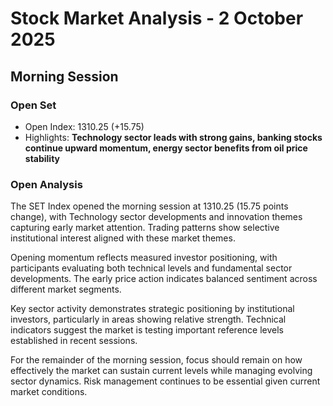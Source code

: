 # Stock Market Analysis - 2 October 2025


## Morning Session

### Open Set
* Open Index: 1310.25 (+15.75)
* Highlights: **Technology sector leads with strong gains, banking stocks continue upward momentum, energy sector benefits from oil price stability**

### Open Analysis
<p>The SET Index opened the morning session at 1310.25 (15.75 points change), with Technology sector developments and innovation themes capturing early market attention. Trading patterns show selective institutional interest aligned with these market themes.

Opening momentum reflects measured investor positioning, with participants evaluating both technical levels and fundamental sector developments. The early price action indicates balanced sentiment across different market segments.

Key sector activity demonstrates strategic positioning by institutional investors, particularly in areas showing relative strength. Technical indicators suggest the market is testing important reference levels established in recent sessions.

For the remainder of the morning session, focus should remain on how effectively the market can sustain current levels while managing evolving sector dynamics. Risk management continues to be essential given current market conditions.</p>

